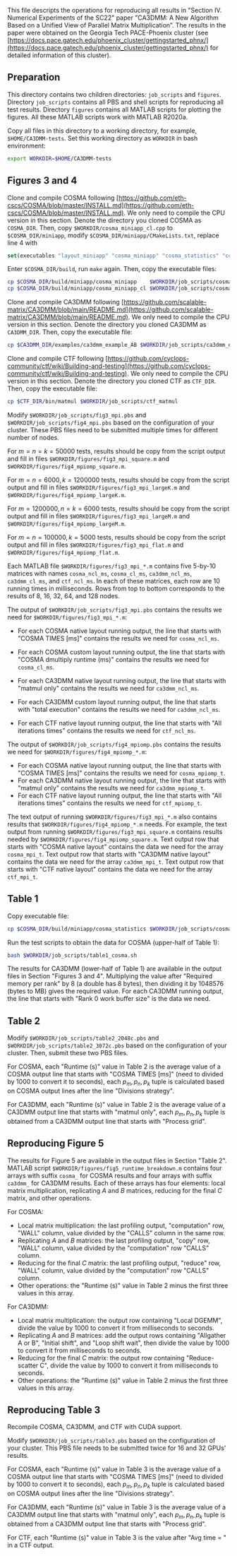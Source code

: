 This file descripts the operations for reproducing all results in "Section IV. Numerical Experiments of the SC22" paper "CA3DMM: A New Algorithm Based on a Unified View of Parallel Matrix Multiplication”. The results in the paper were obtained on the Georgia Tech PACE-Phoenix cluster (see [https://docs.pace.gatech.edu/phoenix_cluster/gettingstarted_phnx/](https://docs.pace.gatech.edu/phoenix_cluster/gettingstarted_phnx/) for detailed information of this cluster). 



## Preparation

This directory contains two children directories: `job_scripts` and `figures`. Directory `job_scripts` contains all PBS and shell scripts for reproducing all test results. Directory `figures` contains all MATLAB scripts for plotting the figures. All these MATLAB scripts work with MATLAB R2020a. 

Copy all files in this directory to a working directory, for example, `$HOME/CA3DMM-tests`. Set this working directory as `WORKDIR` in bash environment:

```bash
export WORKDIR=$HOME/CA3DMM-tests
```



## Figures 3 and 4

Clone and compile COSMA following [https://github.com/eth-cscs/COSMA/blob/master/INSTALL.md](https://github.com/eth-cscs/COSMA/blob/master/INSTALL.md). We only need to compile the CPU version in this section. Denote the directory you cloned COSMA as `COSMA_DIR`. Then, copy `$WORKDIR/cosma_miniapp_cl.cpp` to `$COSMA_DIR/miniapp`, modify `$COSMA_DIR/miniapp/CMakeLists.txt`, replace line 4 with 

```cmake
set(executables "layout_miniapp" "cosma_miniapp" "cosma_statistics" "cosma_miniapp_cl")
```

Enter `$COSMA_DIR/build`, run `make` again. Then, copy the executable files:

```bash
cp $COSMA_DIR/build/miniapp/cosma_miniapp    $WORKDIR/job_scripts/cosma_miniapp
cp $COSMA_DIR/build/miniapp/cosma_miniapp_cl $WORKDIR/job_scripts/cosma_miniapp_cl
```

Clone and compile CA3DMM following [https://github.com/scalable-matrix/CA3DMM/blob/main/README.md](https://github.com/scalable-matrix/CA3DMM/blob/main/README.md). We only need to compile the CPU version in this section. Denote the directory you cloned CA3DMM as `CA3DMM_DIR`. Then, copy the executable file:

```bash
cp $CA3DMM_DIR/examples/ca3dmm_example_AB $WORKDIR/job_scripts/ca3dmm_example_AB
```

Clone and compile CTF following [https://github.com/cyclops-community/ctf/wiki/Building-and-testing](https://github.com/cyclops-community/ctf/wiki/Building-and-testing). We only need to compile the CPU version in this section. Denote the directory you cloned CTF as `CTF_DIR`. Then, copy the executable file:

```bash
cp $CTF_DIR/bin/matmul $WORKDIR/job_scripts/ctf_matmul
```

Modify `$WORKDIR/job_scripts/fig3_mpi.pbs` and `$WORKDIR/job_scripts/fig4_mpi.pbs` based on the configuration of your cluster. These PBS files need to be submitted multiple times for different number of nodes. 

For $m=n=k=50000$ tests, results should be copy from the script output and fill in files `$WORKDIR/figures/fig3_mpi_square.m` and `$WORKDIR/figures/fig4_mpiomp_square.m`.

For $m=n=6000, k=1200000$ tests, results should be copy from the script output and fill in files `$WORKDIR/figures/fig3_mpi_largeK.m` and `$WORKDIR/figures/fig4_mpiomp_largeK.m`.

For $m=1200000,n=k=6000$ tests, results should be copy from the script output and fill in files `$WORKDIR/figures/fig3_mpi_largeM.m` and `$WORKDIR/figures/fig4_mpiomp_largeM.m`.

For $m=n=100000, k=5000$ tests, results should be copy from the script output and fill in files `$WORKDIR/figures/fig3_mpi_flat.m` and `$WORKDIR/figures/fig4_mpiomp_flat.m`.

Each MATLAB file `$WORKDIR/figures/fig3_mpi_*.m` contains five 5-by-10 matrices with names `cosma_ncl_ms`, `cosma_cl_ms`, `ca3dmm_ncl_ms`, `ca3dmm_cl_ms`, and `ctf_ncl_ms`. In each of these matrices, each row are 10 running times in milliseconds. Rows from top to bottom corresponds to the results of 8, 16, 32, 64, and 128 nodes. 

The output of  `$WORKDIR/job_scripts/fig3_mpi.pbs` contains the results we need for `$WORKDIR/figures/fig3_mpi_*.m`:

* For each COSMA native layout running output, the line that starts with "COSMA TIMES [ms]" contains the results we need for `cosma_ncl_ms`. 

* For each COSMA custom layout running output, the line that starts with "COSMA dmultiply runtime (ms)" contains the results we need for `cosma_cl_ms`. 

* For each CA3DMM native layout running output, the line that starts with "matmul only" contains the results we need for `ca3dmm_ncl_ms`.

* For each CA3DMM custom layout running output, the line that starts with "total execution" contains the results we need for `ca3dmm_ncl_ms`.

* For each CTF native layout running output, the line that starts with "All iterations times" contains the results we need for `ctf_ncl_ms`. 

The output of  `$WORKDIR/job_scripts/fig4_mpiomp.pbs` contains the results we need for `$WORKDIR/figures/fig4_mpiomp_*.m`:

* For each COSMA native layout running output, the line that starts with "COSMA TIMES [ms]" contains the results we need for `cosma_mpiomp_t`. 
* For each CA3DMM native layout running output, the line that starts with "matmul only" contains the results we need for `ca3dmm_mpiomp_t`. 
* For each CTF native layout running output, the line that starts with "All iterations times" contains the results we need for `ctf_mpiomp_t`. 

The text output of running `$WORKDIR/figures/fig3_mpi_*.m` also contains results that `$WORKDIR/figures/fig4_mpiomp_*.m` needs. For example, the text output from running  `$WORKDIR/figures/fig3_mpi_square.m`  contains results needed by   `$WORKDIR/figures/fig4_mpiomp_square.m`. Text output row that starts with "COSMA native layout" contains the data we need for the array `cosma_mpi_t`. Text output row that starts with "CA3DMM native layout" contains the data we need for the array `ca3dmm_mpi_t`. Text output row that starts with "CTF native layout" contains the data we need for the array `ctf_mpi_t`. 



## Table 1

Copy executable file:

```bash
cp $COSMA_DIR/build/miniapp/cosma_statistics $WORKDIR/job_scripts/cosma_statistics
```

Run the test scripts to obtain the data for COSMA (upper-half of Table 1):

```bash
bash $WORKDIR/job_scripts/table1_cosma.sh
```

The results for CA3DMM (lower-half of Table 1) are available in the output files in Section "Figures 3 and 4". Multiplying the value after "Required memory per rank" by 8 (a double has 8 bytes), then dividing it by 1048576 (bytes to MB) gives the required value. For each CA3DMM running output, the line that starts with "Rank 0 work buffer size" is the data we need. 



## Table 2

Modify `$WORKDIR/job_scripts/table2_2048c.pbs` and `$WORKDIR/job_scripts/table2_3072c.pbs` based on the configuration of your cluster. Then, submit these two PBS files. 

For COSMA, each "Runtime (s)" value in Table 2 is the average value of a COSMA output line that starts with "COSMA TIMES [ms]" (need to divided by 1000 to convert it to seconds), each $p_m,p_n,p_k$ tuple is calculated based on COSMA output lines after the line "Divisions strategy".

For CA3DMM, each "Runtime (s)" value in Table 2 is the average value of a CA3DMM output line that starts with "matmul only", each $p_m,p_n,p_k$ tuple is obtained from a CA3DMM output line that starts with "Process grid".




## Reproducing Figure 5

The results for Figure 5 are available in the output files in Section "Table 2". MATLAB script `$WORKDIR/figures/fig5_runtime_breakdown.m` contains four arrays with suffix `cosma_` for COSMA results and four arrays with suffix `ca3dmm_` for CA3DMM results. Each of these arrays has four elements: local matrix multiplication, replicating $A$ and $B$ matrices, reducing for the final $C$ matrix, and other operations. 

For COSMA:

* Local matrix multiplication: the last profiling output, "computation" row, "WALL" column, value divided by the "CALLS" column in the same row.
* Replicating $A$ and $B$ matrices: the last profiling output, "copy" row, "WALL" column, value divided by the  "computation" row "CALLS" column.
* Reducing for the final $C$ matrix: the last profiling output, "reduce" row, "WALL" column, value divided by the  "computation" row "CALLS" column.
* Other operations: the "Runtime (s)" value in Table 2 minus the first three values in this array.

For CA3DMM:

* Local matrix multiplication: the output row containing "Local DGEMM", divide the value by 1000 to convert it from milliseconds to seconds.
* Replicating $A$ and $B$ matrices: add the output rows containing "Allgather A or B", "Initial shift", and "Loop shift wait", then divide the value by 1000 to convert it from milliseconds to seconds.
* Reducing for the final $C$ matrix: the output row containing "Reduce-scatter C", divide the value by 1000 to convert it from milliseconds to seconds.
* Other operations: the "Runtime (s)" value in Table 2 minus the first three values in this array.



## Reproducing Table 3

Recompile COSMA, CA3DMM, and CTF with CUDA support.

Modify `$WORKDIR/job_scripts/table3.pbs` based on the configuration of your cluster. This PBS file needs to be submitted twice for 16 and 32 GPUs' results.

For COSMA, each "Runtime (s)" value in Table 3 is the average value of a COSMA output line that starts with "COSMA TIMES [ms]" (need to divided by 1000 to convert it to seconds), each $p_m,p_n,p_k$ tuple is calculated based on COSMA output lines after the line "Divisions strategy". 

For CA3DMM, each "Runtime (s)" value in Table 3 is the average value of a CA3DMM output line that starts with "matmul only", each $p_m,p_n,p_k$ tuple is obtained from a CA3DMM output line that starts with "Process grid".

For CTF, each "Runtime (s)" value in Table 3 is the value after "Avg time = " in a CTF output. 

